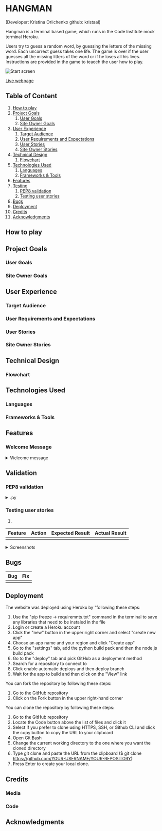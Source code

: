 # HANGMAN
(Developer: Kristina Orlichenko github: kristaal)

Hangman is a terminal based game, which runs in the Code Institute mock terminal Heroku.

Users try to guess a random word, by guessing the letters of the missing word. Each uncorrect guess takes one life. The game is over if the user guesses all the missing litters of the word or if he loses all his lives. Instructions are provided in the game to teacch the user how to play.

![Start screen]()

[Live webpage]()

## Table of Content

1. [How to play](#How-to-play)
2. [Project Goals](#projects-goals)
    1. [User Goals](#user-goals)
    2. [Site Owner Goals](#site-owner-goals)
3. [User Experience](#user-experience)
    1. [Target Audience](#target-audience)
    2. [User Requirements and Expectations](#user-requirements-and-expectations)
    3. [User Stories](#user-stories)
    4. [Site Owner Stories](#site-owner-stories)
4. [Technical Design](#technical-design)
    1. [Flowchart](#flowchart)
5. [Technologies Used](#technologies-used)
    1. [Languages](#languages)
    2. [Frameworks & Tools](#frameworks-&-tools)
6. [Features](#features)
7. [Testing](#validation)
    1. [PEP8 validation](#pep8-validation)
    2. [Testing user stories](#testing-user-stories)
8. [Bugs](#Bugs)
9. [Deployment](#deployment)
10. [Credits](#credits)
11. [Acknowledgments](#acknowledgments)

## How to play

## Project Goals 

### User Goals

### Site Owner Goals

## User Experience

### Target Audience

### User Requirements and Expectations

### User Stories

### Site Owner Stories

## Technical Design

### Flowchart

## Technologies Used

### Languages

### Frameworks & Tools

## Features

### Welcome Message

<details><summary>Welcome message</summary>
<img src="">
</details>

## Validation

### PEP8 validation

<details><summary>.py</summary>
<img src="">
</details>

### Testing user stories
1. 

| Feature | Action | Expected Result | Actual Result |
|-------------|------------|---------------------|-------------------|
| | | |

<details><summary>Screenshots</summary>
<img src="">
</details>

## Bugs

| Bug | Fix |
| ----------- | ----------- |
| | |

## Deployment
The website was deployed using Heroku by "following these steps:
1. Use the "pip freeze -> requiremnts.txt" command in the terminal to save any libraries that need to be instaled in the file
2. Login or create a Heroku account
3. Click the "new" button in the upper right corner and select "create new app"
4. Choose an app name and your region and click "Create app"
5. Go to the "settings" tab, add the python build pack and then the node.js build pack
6. Go to the "deploy" tab and pick GitHub as a deployment method
7. Search for a repository to connect to
8. Click enable automatic deploys and then deploy branch
9. Wait for the app to build and then click on the "View" link

You can fork the repository by following these steps:
1. Go to the GitHub repository
2. Click on the Fork button in the upper right-hand corner

You can clone the repository by following these steps:
1. Go to the GitHub repository 
2. Locate the Code button above the list of files and click it 
3. Select if you prefer to clone using HTTPS, SSH, or Github CLI and click the copy button to copy the URL to your clipboard
4. Open Git Bash
5. Change the current working directory to the one where you want the cloned directory
6. Type git clone and paste the URL from the clipboard ($ git clone https://github.com/YOUR-USERNAME/YOUR-REPOSITORY)
7. Press Enter to create your local clone.

## Credits

### Media

### Code

## Acknowledgments


